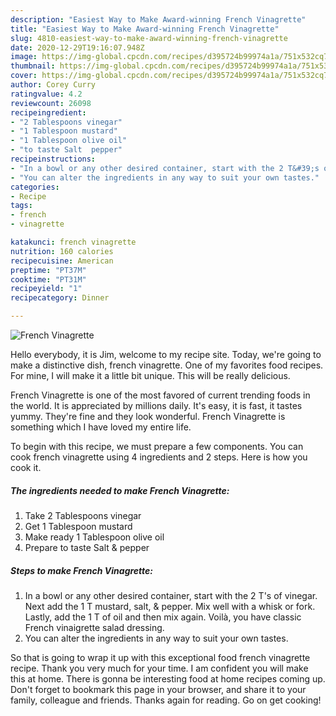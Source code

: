 ```yaml
---
description: "Easiest Way to Make Award-winning French Vinagrette"
title: "Easiest Way to Make Award-winning French Vinagrette"
slug: 4810-easiest-way-to-make-award-winning-french-vinagrette
date: 2020-12-29T19:16:07.948Z
image: https://img-global.cpcdn.com/recipes/d395724b99974a1a/751x532cq70/french-vinagrette-recipe-main-photo.jpg
thumbnail: https://img-global.cpcdn.com/recipes/d395724b99974a1a/751x532cq70/french-vinagrette-recipe-main-photo.jpg
cover: https://img-global.cpcdn.com/recipes/d395724b99974a1a/751x532cq70/french-vinagrette-recipe-main-photo.jpg
author: Corey Curry
ratingvalue: 4.2
reviewcount: 26098
recipeingredient:
- "2 Tablespoons vinegar"
- "1 Tablespoon mustard"
- "1 Tablespoon olive oil"
- "to taste Salt  pepper"
recipeinstructions:
- "In a bowl or any other desired container, start with the 2 T&#39;s of vinegar. Next add the 1 T mustard, salt, &amp; pepper. Mix well with a whisk or fork. Lastly, add the 1 T of oil and then mix again. Voilà, you have classic French vinaigrette salad dressing."
- "You can alter the ingredients in any way to suit your own tastes."
categories:
- Recipe
tags:
- french
- vinagrette

katakunci: french vinagrette 
nutrition: 160 calories
recipecuisine: American
preptime: "PT37M"
cooktime: "PT31M"
recipeyield: "1"
recipecategory: Dinner

---
```



![French Vinagrette](https://img-global.cpcdn.com/recipes/d395724b99974a1a/751x532cq70/french-vinagrette-recipe-main-photo.jpg)

Hello everybody, it is Jim, welcome to my recipe site. Today, we're going to make a distinctive dish, french vinagrette. One of my favorites food recipes. For mine, I will make it a little bit unique. This will be really delicious.



French Vinagrette is one of the most favored of current trending foods in the world. It is appreciated by millions daily. It's easy, it is fast, it tastes yummy. They're fine and they look wonderful. French Vinagrette is something which I have loved my entire life.


To begin with this recipe, we must prepare a few components. You can cook french vinagrette using 4 ingredients and 2 steps. Here is how you cook it.

<!--inarticleads1-->

##### The ingredients needed to make French Vinagrette:

1. Take 2 Tablespoons vinegar
1. Get 1 Tablespoon mustard
1. Make ready 1 Tablespoon olive oil
1. Prepare to taste Salt &amp; pepper




<!--inarticleads2-->

##### Steps to make French Vinagrette:

1. In a bowl or any other desired container, start with the 2 T&#39;s of vinegar. Next add the 1 T mustard, salt, &amp; pepper. Mix well with a whisk or fork. Lastly, add the 1 T of oil and then mix again. Voilà, you have classic French vinaigrette salad dressing.
1. You can alter the ingredients in any way to suit your own tastes.




So that is going to wrap it up with this exceptional food french vinagrette recipe. Thank you very much for your time. I am confident you will make this at home. There is gonna be interesting food at home recipes coming up. Don't forget to bookmark this page in your browser, and share it to your family, colleague and friends. Thanks again for reading. Go on get cooking!

